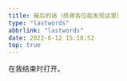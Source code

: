 ```yaml
---
title: 最后的话（感谢各位能发现这里）
type: "lastwords"
abbrlink: "lastwords"
date: 2022-6-12 15:18:52
top: true
---
```


在我结束时打开。
